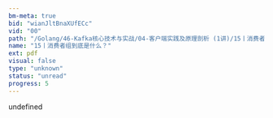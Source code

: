 ```yaml
---
bm-meta: true
bid: "wianJltBnaXUfECc"
vid: "00"
path: "/Golang/46-Kafka核心技术与实战/04-客户端实践及原理剖析 (1讲)/15丨消费者组到底是什么？.pdf"
name: "15丨消费者组到底是什么？"
ext: pdf
visual: false
type: "unknown"
status: "unread"
progress: 5
---
```

undefined